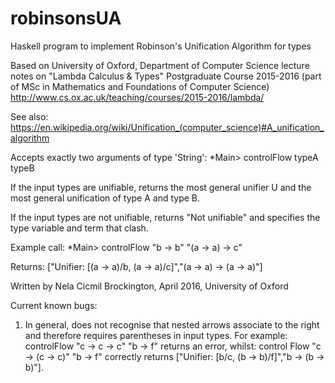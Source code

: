 # robinsonsUA

Haskell program to implement Robinson's Unification Algorithm for types

Based on University of Oxford, Department of Computer Science
lecture notes on "Lambda Calculus & Types" Postgraduate Course 2015-2016
(part of MSc in Mathematics and Foundations of Computer Science)
http://www.cs.ox.ac.uk/teaching/courses/2015-2016/lambda/

See also: https://en.wikipedia.org/wiki/Unification_(computer_science)#A_unification_algorithm

Accepts exactly two arguments of type 'String': *Main> controlFlow typeA typeB

If the input types are unifiable, returns the most general unifier U
and the most general unification of type A and type B.

If the input types are not unifiable, returns "Not unifiable"
and specifies the type variable and term that clash.

Example call: *Main> controlFlow "b -> b" "(a -> a) -> c"

Returns: ["Unifier: [(a -> a)/b, (a -> a)/c]","(a -> a) -> (a -> a)"]

Written by Nela Cicmil Brockington, April 2016, University of Oxford

Current known bugs: 

1. In general, does not recognise that nested arrows associate to the right and therefore requires parentheses in input types. 
For example: 
controlFlow "c -> c -> c" "b -> f" returns an error, 
whilst: 
control Flow "c -> (c -> c)" "b -> f" correctly returns ["Unifier: [b/c, (b -> b)/f]","b -> (b -> b)"].
